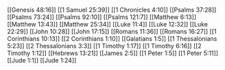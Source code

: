 [[Genesis 48:16]]
[[1 Samuel 25:39]]
[[1 Chronicles 4:10]]
[[Psalms 37:28]]
[[Psalms 73:24]]
[[Psalms 92:10]]
[[Psalms 121:7]]
[[Matthew 6:13]]
[[Matthew 13:43]]
[[Matthew 25:34]]
[[Luke 11:4]]
[[Luke 12:32]]
[[Luke 22:29]]
[[John 10:28]]
[[John 17:15]]
[[Romans 11:36]]
[[Romans 16:27]]
[[1 Corinthians 10:13]]
[[2 Corinthians 1:10]]
[[Galatians 1:5]]
[[1 Thessalonians 5:23]]
[[2 Thessalonians 3:3]]
[[1 Timothy 1:17]]
[[1 Timothy 6:16]]
[[2 Timothy 1:12]]
[[Hebrews 13:21]]
[[James 2:5]]
[[1 Peter 1:5]]
[[1 Peter 5:11]]
[[Jude 1:1]]
[[Jude 1:24]]
